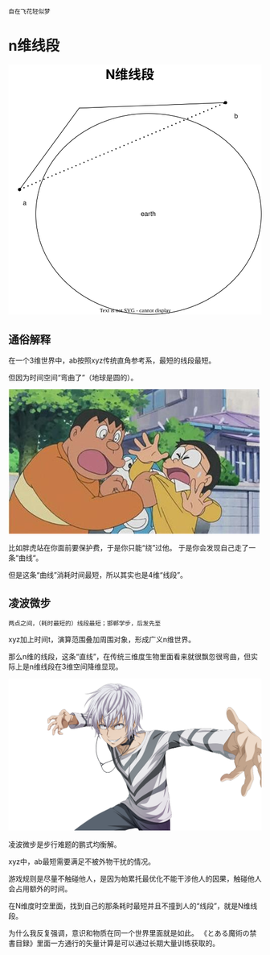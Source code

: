     自在飞花轻似梦

# n维线段

![image](ab.svg)

## 通俗解释

在一个3维世界中，ab按照xyz传统直角参考系，最短的线段最短。

但因为时间空间“弯曲了”（地球是圆的）。

![image](ab.jpeg)

比如胖虎站在你面前要保护费，于是你只能“绕”过他。
于是你会发现自己走了一条“曲线“。

但是这条“曲线”消耗时间最短，所以其实也是4维“线段”。

## 凌波微步

    两点之间，（耗时最短的）线段最短；邯郸学步，后发先至

xyz加上时间t，演算范围叠加周围对象，形成广义n维世界。

那么n维的线段，这条“直线”，在传统三维度生物里面看来就很飘忽很弯曲，但实际上是n维线段在3维空间降维显现。

![image](Accelerator.png)

凌波微步是步行难题的鹏式均衡解。

xyz中，ab最短需要满足不被外物干扰的情况。

游戏规则是尽量不触碰他人，是因为帕累托最优化不能干涉他人的因果，触碰他人会占用额外的时间。

在N维度时空里面，找到自己的那条耗时最短并且不撞到人的“线段”，就是N维线段。 ​

为什么我反复强调，意识和物质在同一个世界里面就是如此。
《とある魔術の禁書目録》里面一方通行的矢量计算是可以通过长期大量训练获取的。